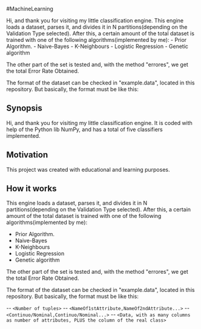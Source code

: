 #MachineLearning

Hi, and thank you for visiting my little classification engine.
This engine loads a dataset, parses it, and divides it in N partitions(depending on the Validation Type selected).
After this, a certain amount of the total dataset is trained with one of the following algorithms(implemented by me):
	- Prior Algorithm.
	- Naive-Bayes
	- K-Neighbours
	- Logistic Regression
	- Genetic algorithm

The other part of the set is tested and, with the method "errores", we get the total Error Rate Obtained.

The format of the dataset can be checked in "example.data", located in this repository.
But basically, the format must be like this:

<Number of tuples>
<NameOf1stAttribute,NameOf2ndAttribute...>
<Continuo/Nominal,Continuo/Nominal...>
<Data, with as many columns as number of attributes, PLUS the column of the real class>

## Synopsis

Hi, and thank you for visiting my little classification engine. It is coded with help of the Python lib NumPy, and has a total of five classifiers implemented.

## Motivation

This project was created with educational and learning purposes.

## How it works

This engine loads a dataset, parses it, and divides it in N partitions(depending on the Validation Type selected).
After this, a certain amount of the total dataset is trained with one of the following algorithms(implemented by me):
* Prior Algorithm.
* Naive-Bayes
* K-Neighbours
* Logistic Regression
* Genetic algorithm

The other part of the set is tested and, with the method "errores", we get the total Error Rate Obtained.

The format of the dataset can be checked in "example.data", located in this repository.
But basically, the format must be like this:

-- `<Number of tuples>`
-- `<NameOf1stAttribute,NameOf2ndAttribute...>`
-- `<Continuo/Nominal,Continuo/Nominal...>`
-- `<Data, with as many columns as number of attributes, PLUS the column of the real class>`

